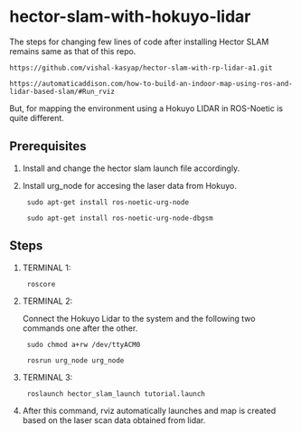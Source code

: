 # hector-slam-with-hokuyo-lidar

The steps for changing few lines of code after installing Hector SLAM remains same as that of this repo.

    https://github.com/vishal-kasyap/hector-slam-with-rp-lidar-a1.git
    
    https://automaticaddison.com/how-to-build-an-indoor-map-using-ros-and-lidar-based-slam/#Run_rviz

But, for mapping the environment using a Hokuyo LIDAR in ROS-Noetic is quite different.

## Prerequisites

  1. Install and change the hector slam launch file accordingly.
  2. Install urg_node for accesing the laser data from Hokuyo.
          
          sudo apt-get install ros-noetic-urg-node
          
          sudo apt-get install ros-noetic-urg-node-dbgsm
          
 ## Steps
 
  1. TERMINAL 1: 
     
          roscore
          
  2. TERMINAL 2: 
  
     Connect the Hokuyo Lidar to the system and the following two commands one after the other.

          sudo chmod a+rw /dev/ttyACM0
          
          rosrun urg_node urg_node
          
  3. TERMINAL 3:

          roslaunch hector_slam_launch tutorial.launch
          
          
  4. After this command, rviz automatically launches and map is created based on the laser scan data obtained from lidar.
          
